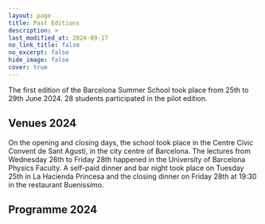 ```yaml
---
layout: page
title: Past Editions
description: >
last_modified_at: 2024-09-17
no_link_title: false 
no_excerpt: false 
hide_image: false
cover: true
---
```


The first edition of the Barcelona Summer School took place from 25th to 29th June 2024. 28 students participated in the pilot edition.  

## Venues 2024
On the opening and closing days, the school took place in the Centre Cívic Convent de Sant Agustí, in the city centre of Barcelona. 
The lectures from Wednesday 26th to Friday 28th happened in the University of Barcelona Physics Faculty. 
A self-paid dinner and bar night took place on Tuesday 25th in La Hacienda Princesa and the closing dinner on Friday 28th at 19:30 in the restaurant Buenissimo.

## Programme 2024
